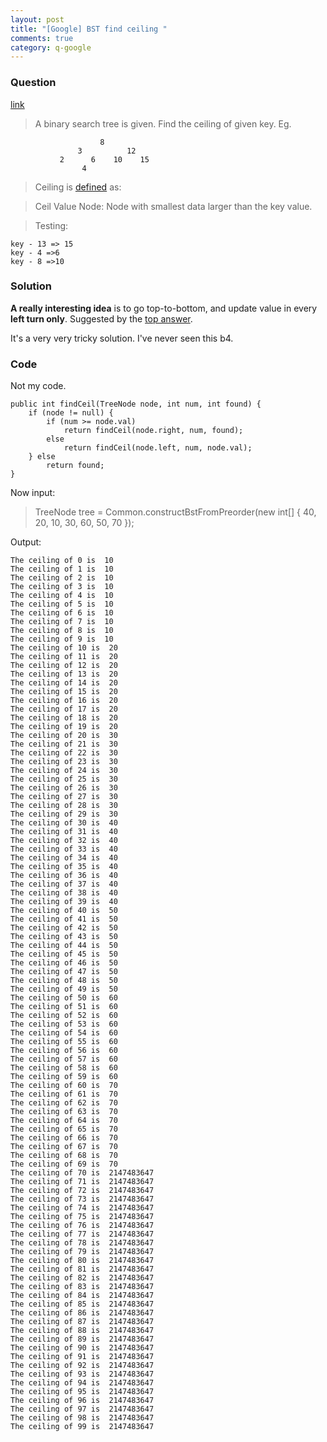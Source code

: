 ```yaml
---
layout: post
title: "[Google] BST find ceiling "
comments: true
category: q-google
---
```


### Question

[link](http://www.careercup.com/question?id=20229674)

> A binary search tree is given. Find the ceiling of given key. Eg.

                        8
                   3          12
               2      6    10    15
                    4

> Ceiling is [defined](http://www.geeksforgeeks.org/floor-and-ceil-from-a-bst/) as:

> Ceil Value Node: Node with smallest data larger than the key value.

> Testing:

    key - 13 => 15
    key - 4 =>6
    key - 8 =>10

### Solution

**A really interesting idea** is to go top-to-bottom, and update value in every **left turn only**. Suggested by the [top answer](http://www.careercup.com/question?id=20229674).

It's a very very tricky solution. I've never seen this b4.

### Code

Not my code.

    public int findCeil(TreeNode node, int num, int found) {
    	if (node != null) {
    		if (num >= node.val)
    			return findCeil(node.right, num, found);
    		else
    			return findCeil(node.left, num, node.val);
    	} else
    		return found;
    }

Now input:

> TreeNode tree = Common.constructBstFromPreorder(new int[] { 40, 20, 10, 30, 60, 50, 70 });

Output:

    The ceiling of 0 is  10
    The ceiling of 1 is  10
    The ceiling of 2 is  10
    The ceiling of 3 is  10
    The ceiling of 4 is  10
    The ceiling of 5 is  10
    The ceiling of 6 is  10
    The ceiling of 7 is  10
    The ceiling of 8 is  10
    The ceiling of 9 is  10
    The ceiling of 10 is  20
    The ceiling of 11 is  20
    The ceiling of 12 is  20
    The ceiling of 13 is  20
    The ceiling of 14 is  20
    The ceiling of 15 is  20
    The ceiling of 16 is  20
    The ceiling of 17 is  20
    The ceiling of 18 is  20
    The ceiling of 19 is  20
    The ceiling of 20 is  30
    The ceiling of 21 is  30
    The ceiling of 22 is  30
    The ceiling of 23 is  30
    The ceiling of 24 is  30
    The ceiling of 25 is  30
    The ceiling of 26 is  30
    The ceiling of 27 is  30
    The ceiling of 28 is  30
    The ceiling of 29 is  30
    The ceiling of 30 is  40
    The ceiling of 31 is  40
    The ceiling of 32 is  40
    The ceiling of 33 is  40
    The ceiling of 34 is  40
    The ceiling of 35 is  40
    The ceiling of 36 is  40
    The ceiling of 37 is  40
    The ceiling of 38 is  40
    The ceiling of 39 is  40
    The ceiling of 40 is  50
    The ceiling of 41 is  50
    The ceiling of 42 is  50
    The ceiling of 43 is  50
    The ceiling of 44 is  50
    The ceiling of 45 is  50
    The ceiling of 46 is  50
    The ceiling of 47 is  50
    The ceiling of 48 is  50
    The ceiling of 49 is  50
    The ceiling of 50 is  60
    The ceiling of 51 is  60
    The ceiling of 52 is  60
    The ceiling of 53 is  60
    The ceiling of 54 is  60
    The ceiling of 55 is  60
    The ceiling of 56 is  60
    The ceiling of 57 is  60
    The ceiling of 58 is  60
    The ceiling of 59 is  60
    The ceiling of 60 is  70
    The ceiling of 61 is  70
    The ceiling of 62 is  70
    The ceiling of 63 is  70
    The ceiling of 64 is  70
    The ceiling of 65 is  70
    The ceiling of 66 is  70
    The ceiling of 67 is  70
    The ceiling of 68 is  70
    The ceiling of 69 is  70
    The ceiling of 70 is  2147483647
    The ceiling of 71 is  2147483647
    The ceiling of 72 is  2147483647
    The ceiling of 73 is  2147483647
    The ceiling of 74 is  2147483647
    The ceiling of 75 is  2147483647
    The ceiling of 76 is  2147483647
    The ceiling of 77 is  2147483647
    The ceiling of 78 is  2147483647
    The ceiling of 79 is  2147483647
    The ceiling of 80 is  2147483647
    The ceiling of 81 is  2147483647
    The ceiling of 82 is  2147483647
    The ceiling of 83 is  2147483647
    The ceiling of 84 is  2147483647
    The ceiling of 85 is  2147483647
    The ceiling of 86 is  2147483647
    The ceiling of 87 is  2147483647
    The ceiling of 88 is  2147483647
    The ceiling of 89 is  2147483647
    The ceiling of 90 is  2147483647
    The ceiling of 91 is  2147483647
    The ceiling of 92 is  2147483647
    The ceiling of 93 is  2147483647
    The ceiling of 94 is  2147483647
    The ceiling of 95 is  2147483647
    The ceiling of 96 is  2147483647
    The ceiling of 97 is  2147483647
    The ceiling of 98 is  2147483647
    The ceiling of 99 is  2147483647
